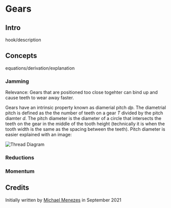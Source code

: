# Gears

## Intro

hook/description


## Concepts

equations/derivation/explanation

### Jamming

Relevance: Gears that are positioned too close togehter can bind up and cause teeth to wear away faster.

Gears have an intrinsic property known as diamerial pitch *dp*. The diametrial pitch is defined as the the number of teeth on a gear *T* divided by the pitch diamter *d*. The pitch diameter is the diameter of a circle that intersects the teeth on the gear in the middle of the tooth height (technically it is when the tooth width is the same as the spacing between the teeth). Pitch diameter is easier explained with an image: 

![Thread Diagram](/../TORQUELEARN/layout/static/imgs/CAD/ThreadDiagram.gif)

### Reductions

### Momentum


## Credits

Initially written by [Michael Menezes](https://github.com/Menezmic21/) in September 2021
